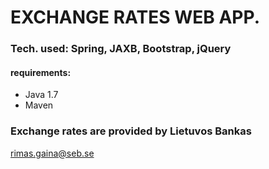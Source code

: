 # EXCHANGE RATES WEB APP.

### Tech. used: Spring, JAXB, Bootstrap, jQuery 

#### requirements:
 -  Java 1.7
 -  Maven

### Exchange rates are provided by Lietuvos Bankas


rimas.gaina@seb.se